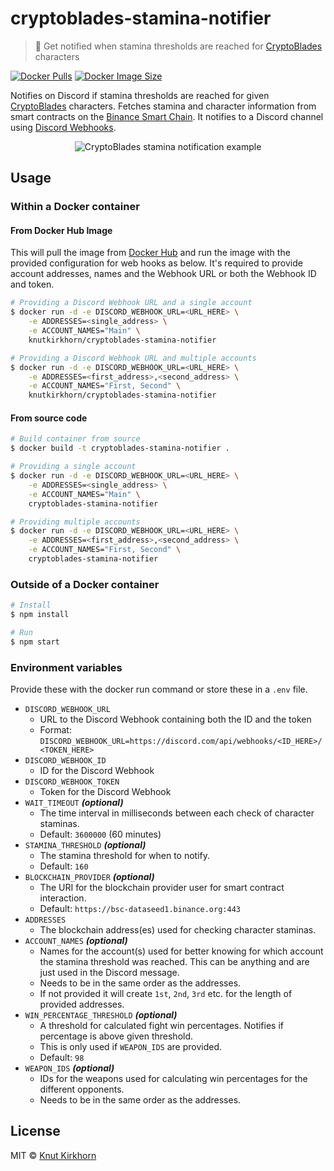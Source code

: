 # cryptoblades-stamina-notifier
> 🏃 Get notified when stamina thresholds are reached for [CryptoBlades](https://www.cryptoblades.io) characters

[![Docker Pulls](https://img.shields.io/docker/pulls/knutkirkhorn/cryptoblades-stamina-notifier)](https://hub.docker.com/r/knutkirkhorn/cryptoblades-stamina-notifier) [![Docker Image Size](https://badgen.net/docker/size/knutkirkhorn/cryptoblades-stamina-notifier)](https://hub.docker.com/r/knutkirkhorn/cryptoblades-stamina-notifier)

Notifies on Discord if stamina thresholds are reached for given [CryptoBlades](https://www.cryptoblades.io) characters. Fetches stamina and character information from smart contracts on the [Binance Smart Chain](https://www.binance.org/en/smartChain). It notifies to a Discord channel using [Discord Webhooks](https://discord.com/developers/docs/resources/webhook).

<div align="center">
	<img src="https://raw.githubusercontent.com/knutkirkhorn/cryptoblades-stamina-notifier/main/media/top-image.png" alt="CryptoBlades stamina notification example">
</div>

## Usage
### Within a Docker container
#### From Docker Hub Image
This will pull the image from [Docker Hub](https://hub.docker.com/) and run the image with the provided configuration for web hooks as below. It's required to provide account addresses, names and the Webhook URL or both the Webhook ID and token.

```sh
# Providing a Discord Webhook URL and a single account
$ docker run -d -e DISCORD_WEBHOOK_URL=<URL_HERE> \
    -e ADDRESSES=<single_address> \
    -e ACCOUNT_NAMES="Main" \
    knutkirkhorn/cryptoblades-stamina-notifier

# Providing a Discord Webhook URL and multiple accounts
$ docker run -d -e DISCORD_WEBHOOK_URL=<URL_HERE> \
    -e ADDRESSES=<first_address>,<second_address> \
    -e ACCOUNT_NAMES="First, Second" \
    knutkirkhorn/cryptoblades-stamina-notifier
```

#### From source code
```sh
# Build container from source
$ docker build -t cryptoblades-stamina-notifier .

# Providing a single account
$ docker run -d -e DISCORD_WEBHOOK_URL=<URL_HERE> \
    -e ADDRESSES=<single_address> \
    -e ACCOUNT_NAMES="Main" \
    cryptoblades-stamina-notifier

# Providing multiple accounts
$ docker run -d -e DISCORD_WEBHOOK_URL=<URL_HERE> \
    -e ADDRESSES=<first_address>,<second_address> \
    -e ACCOUNT_NAMES="First, Second" \
    cryptoblades-stamina-notifier
```

### Outside of a Docker container
```sh
# Install
$ npm install

# Run
$ npm start
```

### Environment variables
Provide these with the docker run command or store these in a `.env` file.

- `DISCORD_WEBHOOK_URL`
    - URL to the Discord Webhook containing both the ID and the token
    - Format: `DISCORD_WEBHOOK_URL=https://discord.com/api/webhooks/<ID_HERE>/<TOKEN_HERE>`
- `DISCORD_WEBHOOK_ID`
    - ID for the Discord Webhook
- `DISCORD_WEBHOOK_TOKEN`
    - Token for the Discord Webhook
- `WAIT_TIMEOUT` ***(optional)***
    - The time interval in milliseconds between each check of character staminas.
    - Default: `3600000` (60 minutes)
- `STAMINA_THRESHOLD` ***(optional)***
    - The stamina threshold for when to notify.
    - Default: `160`
- `BLOCKCHAIN_PROVIDER` ***(optional)***
    - The URI for the blockchain provider user for smart contract interaction.
    - Default: `https://bsc-dataseed1.binance.org:443`
- `ADDRESSES`
    - The blockchain address(es) used for checking character staminas.
- `ACCOUNT_NAMES` ***(optional)***
    - Names for the account(s) used for better knowing for which account the stamina threshold was reached. This can be anything and are just used in the Discord message.
    - Needs to be in the same order as the addresses.
    - If not provided it will create `1st`, `2nd`, `3rd` etc. for the length of provided addresses.
- `WIN_PERCENTAGE_THRESHOLD` ***(optional)***
    - A threshold for calculated fight win percentages. Notifies if percentage is above given threshold.
    - This is only used if `WEAPON_IDS` are provided.
    - Default: `98`
- `WEAPON_IDS` ***(optional)***
    - IDs for the weapons used for calculating win percentages for the different opponents.
    - Needs to be in the same order as the addresses.

## License
MIT © [Knut Kirkhorn](https://github.com/knutkirkhorn/cryptoblades-stamina-notifier/blob/main/LICENSE)
